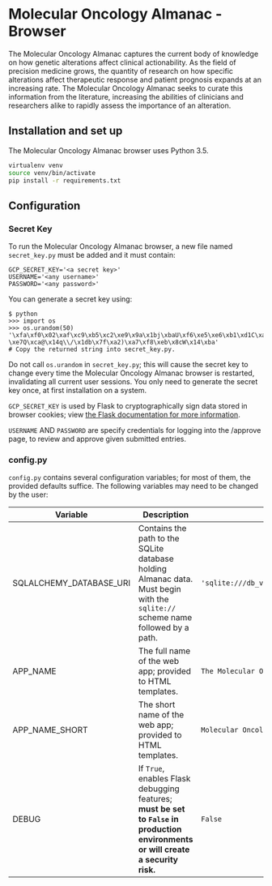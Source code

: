 # Molecular Oncology Almanac - Browser
The Molecular Oncology Almanac captures the current body of knowledge on how genetic alterations affect clinical actionability. As the field of precision medicine grows, the quantity of research on how specific alterations affect therapeutic response and patient prognosis expands at an increasing rate. The Molecular Oncology Almanac seeks to curate this information from the literature, increasing the abilities of clinicians and researchers alike to rapidly assess the importance of an alteration.

## Installation and set up
The Molecular Oncology Almanac browser uses Python 3.5.
```bash
virtualenv venv
source venv/bin/activate
pip install -r requirements.txt
```

## Configuration
### Secret Key
To run the Molecular Oncology Almanac browser, a new file named `secret_key.py` must be added and it must contain:

    GCP_SECRET_KEY='<a secret key>'
    USERNAME='<any username>'
    PASSWORD='<any password>'

You can generate a secret key using:

    $ python
    >>> import os
    >>> os.urandom(50)
    '\xfa\xf0\x02\xaf\xc9\xb5\xc2\xe9\x9a\x1bj\xbaU\xf6\xe5\xe6\xb1\xd1C\xa1\xf9\xfb=u\x883k::-\xe7Q\xca@\x14q\\/\x1db\x7f\xa2)\xa7\xf8\xeb\x8cW\x14\xba'
    # Copy the returned string into secret_key.py.

Do not call `os.urandom` in `secret_key.py`; this will cause the secret key to change every time the Molecular Oncology Almanac browser is restarted, invalidating all current user sessions. You only need to generate the secret key once, at first installation on a system.

`GCP_SECRET_KEY` is used by Flask to cryptographically sign data stored in browser cookies; view [the Flask documentation for more information](http://flask.pocoo.org/docs/1.0/quickstart/#sessions).

`USERNAME` AND `PASSWORD` are specify credentials for logging into the /approve page, to review and approve given submitted entries. 

### config.py
`config.py` contains several configuration variables; for most of them, the provided defaults suffice. The following variables may need to be changed by the user:

|Variable|Description|Example|
|--------|-----------|-------|
|SQLALCHEMY_DATABASE_URI|Contains the path to the SQLite database holding Almanac data. Must begin with the `sqlite://` scheme name followed by a path.|`'sqlite:///db_versions/almanac.0.4.0.sqlite3'`|
|APP_NAME|The full name of the web app; provided to HTML templates.|`The Molecular Oncology Almanac`|
|APP_NAME_SHORT|The short name of the web app; provided to HTML templates.|`Molecular Oncology Almanac`|
|DEBUG|If `True`, enables Flask debugging features; **must be set to `False` in production environments or will create a security risk.**|`False`|
